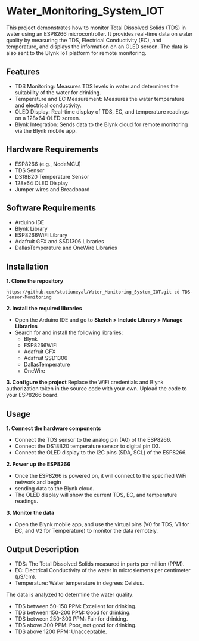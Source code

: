 # Water_Monitoring_System_IOT

This project demonstrates how to monitor Total Dissolved Solids (TDS) in water using an ESP8266 microcontroller. It provides real-time data on water quality by measuring the TDS, Electrical Conductivity (EC), and temperature, and displays the information on an OLED screen. The data is also sent to the Blynk IoT platform for remote monitoring.

## Features
- TDS Monitoring: Measures TDS levels in water and determines the suitability of the water for drinking.
- Temperature and EC Measurement: Measures the water temperature and electrical conductivity.
- OLED Display: Real-time display of TDS, EC, and temperature readings on a 128x64 OLED screen.
- Blynk Integration: Sends data to the Blynk cloud for remote monitoring via the Blynk mobile app.

## Hardware Requirements
- ESP8266 (e.g., NodeMCU)
- TDS Sensor
- DS18B20 Temperature Sensor
- 128x64 OLED Display
- Jumper wires and Breadboard

## Software Requirements
- Arduino IDE
- Blynk Library
- ESP8266WiFi Library
- Adafruit GFX and SSD1306 Libraries
- DallasTemperature and OneWire Libraries

## Installation
**1. Clone the repository**
   
`https://github.com/stutiuneyal/Water_Monitoring_System_IOT.git
cd TDS-Sensor-Monitoring`

**2. Install the required libraries**
 
- Open the Arduino IDE and go to **Sketch > Include Library > Manage Libraries**
- Search for and install the following libraries:
  - Blynk
  - ESP8266WiFi
  - Adafruit GFX
  - Adafruit SSD1306
  - DallasTemperature
  - OneWire
  
**3. Configure the project**
Replace the WiFi credentials and Blynk authorization token in the source code with your own.
Upload the code to your ESP8266 board.

## Usage

**1. Connect the hardware components**
   - Connect the TDS sensor to the analog pin (A0) of the ESP8266.
   - Connect the DS18B20 temperature sensor to digital pin D3.
   - Connect the OLED display to the I2C pins (SDA, SCL) of the ESP8266.

**2. Power up the ESP8266**
   - Once the ESP8266 is powered on, it will connect to the specified WiFi network and begin 
   - sending data to the Blynk cloud.
   - The OLED display will show the current TDS, EC, and temperature readings.

**3. Monitor the data**
   - Open the Blynk mobile app, and use the virtual pins (V0 for TDS, V1 for EC, and V2 for Temperature) to monitor the data remotely.

## Output Description
- TDS: The Total Dissolved Solids measured in parts per million (PPM).
- EC: Electrical Conductivity of the water in microsiemens per centimeter (µS/cm).
- Temperature: Water temperature in degrees Celsius.
  
The data is analyzed to determine the water quality:

- TDS between 50-150 PPM: Excellent for drinking.
- TDS between 150-200 PPM: Good for drinking.
- TDS between 250-300 PPM: Fair for drinking.
- TDS above 300 PPM: Poor, not good for drinking.
- TDS above 1200 PPM: Unacceptable.
